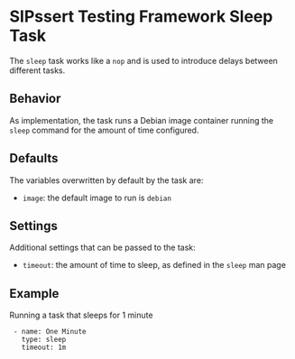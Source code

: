 # SIPssert Testing Framework Sleep Task

The `sleep` task works like a `nop` and is used to introduce delays between
different tasks.

## Behavior

As implementation, the task runs a Debian image container running the `sleep`
command for the amount of time configured.

## Defaults

The variables overwritten by default by the task are:

* `image`: the default image to run is `debian`

## Settings

Additional settings that can be passed to the task:

* `timeout`: the amount of time to sleep, as defined in the `sleep` man page

## Example

Running a task that sleeps for 1 minute

```
 - name: One Minute
   type: sleep
   timeout: 1m
```
